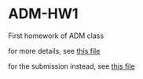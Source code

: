 # ADM-HW1
First homework of ADM class

for more details, see [this file](homework1.pdf)

for the submission instead, see [this file](hackerrank_submission.pdf)
